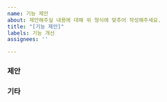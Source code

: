 ```yaml
---
name: 기능 제안
about: 제안해주실 내용에 대해 위 형식에 맞추어 작성해주세요.
title: "[기능 제안]"
labels: 기능 개선
assignees: ''

---
```


### **제안**

<!-- 제안하실 내용을 자세히 설명해주세요. -->
<!-- 만약 참고해볼만한 이미지나 영상 등이 있다면 이해하는데 더욱 쉬울 수 있어요. -->

### **기타**

<!--혹시 생각하신 구현방법 같은게 있으시다면 공유해주세요. -->
<!--없으시다면 해당 항목은 삭제해주세요. -->
<!--PR도 프로그램의 성장에 큰 도움이 됩니다. -->
